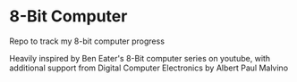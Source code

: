 # 8-Bit Computer
Repo to track my 8-bit computer progress

Heavily inspired by Ben Eater's 8-Bit computer series on youtube, with additional support from Digital Computer Electronics by Albert Paul Malvino

